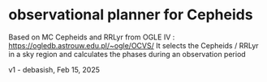 
# observational planner for Cepheids 
Based on MC Cepheids and RRLyr from OGLE IV : https://ogledb.astrouw.edu.pl/~ogle/OCVS/
It selects the Cepheids / RRLyr in a sky region and calculates the phases during an observation period

v1 - debasish, Feb 15, 2025
